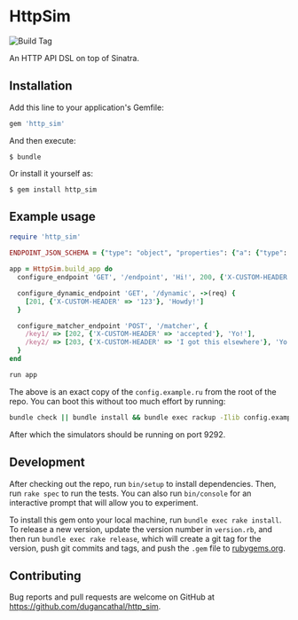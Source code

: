 # HttpSim

![Build Tag](https://travis-ci.org/dugancathal/http_sim.svg?branch=master)

An HTTP API DSL on top of Sinatra.

## Installation

Add this line to your application's Gemfile:

```ruby
gem 'http_sim'
```

And then execute:

    $ bundle

Or install it yourself as:

    $ gem install http_sim

## Example usage

```ruby
require 'http_sim'

ENDPOINT_JSON_SCHEMA = {"type": "object", "properties": {"a": {"type": "integer"}}}.to_json

app = HttpSim.build_app do
  configure_endpoint 'GET', '/endpoint', 'Hi!', 200, {'X-CUSTOM-HEADER' => 'easy as abc'}, ENDPOINT_JSON_SCHEMA

  configure_dynamic_endpoint 'GET', '/dynamic', ->(req) {
    [201, {'X-CUSTOM-HEADER' => '123'}, 'Howdy!']
  }

  configure_matcher_endpoint 'POST', '/matcher', {
    /key1/ => [202, {'X-CUSTOM-HEADER' => 'accepted'}, 'Yo!'],
    /key2/ => [203, {'X-CUSTOM-HEADER' => 'I got this elsewhere'}, 'Yo!'],
  }
end

run app
```

The above is an exact copy of the `config.example.ru` from the root of the repo. You can boot this without too much
effort by running:

```bash
bundle check || bundle install && bundle exec rackup -Ilib config.example.ru
```

After which the simulators should be running on port 9292.

## Development

After checking out the repo, run `bin/setup` to install dependencies. Then, run `rake spec` to run the tests. You can also run `bin/console` for an interactive prompt that will allow you to experiment.

To install this gem onto your local machine, run `bundle exec rake install`. To release a new version, update the version number in `version.rb`, and then run `bundle exec rake release`, which will create a git tag for the version, push git commits and tags, and push the `.gem` file to [rubygems.org](https://rubygems.org).

## Contributing

Bug reports and pull requests are welcome on GitHub at https://github.com/dugancathal/http_sim.
